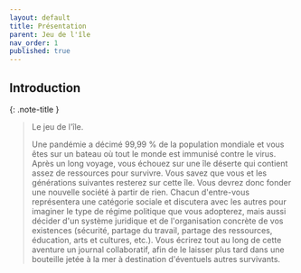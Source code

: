 ```yaml
---
layout: default
title: Présentation
parent: Jeu de l'île
nav_order: 1
published: true
---
```

## Introduction

{: .note-title }
> Le jeu de l'île. 
>
>Une pandémie a décimé 99,99 % de la population mondiale et vous êtes sur un bateau où tout le monde est immunisé contre le virus. Après un long voyage, vous échouez sur une île déserte qui contient assez de ressources pour survivre. Vous savez que vous et les générations suivantes resterez sur cette île. Vous devrez donc fonder une nouvelle société à partir de rien. Chacun d'entre-vous représentera une catégorie sociale et discutera avec les autres pour imaginer le type de régime politique que vous adopterez, mais aussi décider d'un système juridique et de l'organisation concrète de vos existences (sécurité, partage du travail, partage des ressources, éducation, arts et cultures, etc.). Vous écrirez tout au long de cette aventure un journal collaboratif, afin de le laisser plus tard dans une bouteille jetée à la mer à destination d'éventuels autres survivants.



